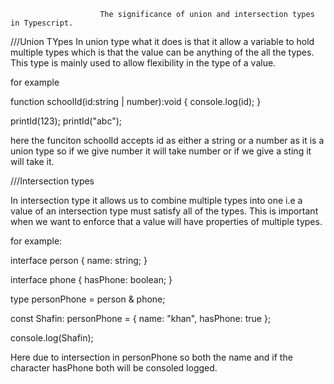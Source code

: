                         The significance of union and intersection types in Typescript.

///Union TYpes
In union type what it does is that it allow a variable to hold multiple types which is that the value can be anything of the all the types.
This type is mainly used to allow flexibility in the type of a value.

for example

function schoolId(id:string | number):void {
console.log(id);
}

printId(123);
printId("abc");

here the funciton schoolId accepts id as either a string or a number as it is a union type so if we give number it will take number or if we give a sting it will take it.

///Intersection types

In intersection type it allows us to combine multiple types into one i.e a value of an intersection type must satisfy all of the types. This is important when we want to enforce that a value will have properties of multiple types.

for example:

interface person {
name: string;
}

interface phone {
hasPhone: boolean;
}

type personPhone = person & phone;

const Shafin: personPhone = {
name: "khan",
hasPhone: true
};

console.log(Shafin);

Here due to intersection in personPhone so both the name and if the character hasPhone both will be consoled logged.

